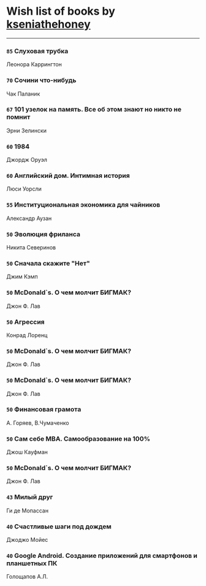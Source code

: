 # Wish list of books by [kseniathehoney](http://vk.com/id440304750)
---

### `85` Слуховая трубка
Леонора Каррингтон

### `70` Сочини что-нибудь
Чак Паланик

### `67` 101 узелок на память. Все об этом знают но никто не помнит
Эрни Зелински

### `60` 1984
Джордж Оруэл

### `60` Английский дом. Интимная история
Люси Уорсли

### `55` Институциональная экономика для чайников
Александр Аузан

### `50` Эволюция фриланса
Никита Северинов

### `50` Сначала скажите "Нет"
Джим Кэмп

### `50` McDonald`s. О чем молчит БИГМАК?
Джон Ф. Лав

### `50` Агрессия
Конрад Лоренц

### `50` McDonald`s. О чем молчит БИГМАК?
Джон Ф. Лав

### `50` McDonald`s. О чем молчит БИГМАК?
Джон Ф. Лав

### `50` Финансовая грамота
А. Горяев, В.Чумаченко

### `50` Сам себе MBA. Самообразование на 100%
Джош Кауфман

### `50` McDonald`s. О чем молчит БИГМАК?
Джон Ф. Лав

### `43` Милый друг
Ги де Мопассан

### `40` Счастливые шаги под дождем
Джоджо Мойес

### `40` Google Android. Создание приложений для смартфонов и планшетных ПК
Голощапов А.Л.


